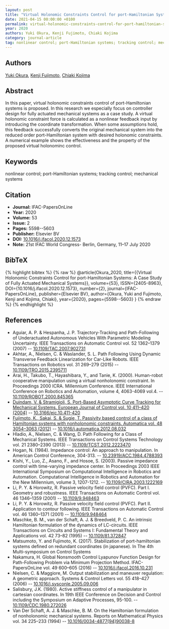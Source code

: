 ```yaml
---
layout: post
title: "Virtual Holonomic Constraints Control for port-Hamiltonian Systems: A Case Study of Fully Actuated Mechanical Systems"
date: 2021-04-15 00:00:00 +0100
permalink: virtual-holonomic-constraints-control-for-port-hamiltonian-systems-a-case-study-of-fully-actuated-mechanical-systems
year: 2020
authors: Yuki Okura, Kenji Fujimoto, Chiaki Kojima
category: journal-article
tag: nonlinear control; port-Hamiltonian systems; tracking control; mechanical systems
---
```

 
## Authors
[Yuki Okura](authors/yuki-okura), [Kenji Fujimoto](authors/kenji-fujimoto), [Chiaki Kojima](authors/chiaki-kojima)
 
## Abstract
In this paper, virtual holonomic constraints control of port-Hamiltonian systems is proposed. In this research we especially focus on controller design for fully actuated mechanical systems as a case study. A virtual holonomic constraint force is calculated as a nonlinear feedback input by introducing the coordinate transformation. When some assumptions hold, this feedback successfully converts the original mechanical system into the reduced order port-Hamiltonian system with desired holonomic constraints. A numerical example shows the effectiveness and the property of the proposed virtual holonominc control.
 
## Keywords
nonlinear control; port-Hamiltonian systems; tracking control; mechanical systems
 
## Citation
- **Journal:** IFAC-PapersOnLine
- **Year:** 2020
- **Volume:** 53
- **Issue:** 2
- **Pages:** 5598--5603
- **Publisher:** Elsevier BV
- **DOI:** [10.1016/j.ifacol.2020.12.1573](https://doi.org/10.1016/j.ifacol.2020.12.1573)
- **Note:** 21st IFAC World Congress- Berlin, Germany, 11–17 July 2020
 
## BibTeX
{% highlight bibtex %}
{% raw %}
@article{Okura_2020,
  title={{Virtual Holonomic Constraints Control for port-Hamiltonian Systems: A Case Study of Fully Actuated Mechanical Systems}},
  volume={53},
  ISSN={2405-8963},
  DOI={10.1016/j.ifacol.2020.12.1573},
  number={2},
  journal={IFAC-PapersOnLine},
  publisher={Elsevier BV},
  author={Okura, Yuki and Fujimoto, Kenji and Kojima, Chiaki},
  year={2020},
  pages={5598--5603}
}
{% endraw %}
{% endhighlight %}
 
## References
- Aguiar, A. P. & Hespanha, J. P. Trajectory-Tracking and Path-Following of Underactuated Autonomous Vehicles With Parametric Modeling Uncertainty. IEEE Transactions on Automatic Control vol. 52 1362–1379 (2007) -- [10.1109/TAC.2007.902731](https://doi.org/10.1109/TAC.2007.902731)
- Akhtar, A., Nielsen, C. & Waslander, S. L. Path Following Using Dynamic Transverse Feedback Linearization for Car-Like Robots. IEEE Transactions on Robotics vol. 31 269–279 (2015) -- [10.1109/TRO.2015.2395711](https://doi.org/10.1109/TRO.2015.2395711)
- Arai, H., Takubo, T., Hayashibara, Y., and Tanie, K. (2000). Human-robot cooperative manipulation using a virtual nonholonomic constraint. In Proceedings 2000 ICRA. Millennium Conference. IEEE International Conference on Robotics and Automation, volume 4, 4063-4069 vol.4. -- [10.1109/ROBOT.2000.845365](https://doi.org/10.1109/ROBOT.2000.845365)
- [Duindam, V. & Stramigioli, S. Port-Based Asymptotic Curve Tracking for Mechanical Systems. European Journal of Control vol. 10 411–420 (2004)](port-based-asymptotic-curve-tracking-for-mechanical-systems) -- [10.3166/ejc.10.411-420](https://doi.org/10.3166/ejc.10.411-420)
- [Fujimoto, K., Sakai, S. & Sugie, T. Passivity based control of a class of Hamiltonian systems with nonholonomic constraints. Automatica vol. 48 3054–3063 (2012)](passivity-based-control-of-a-class-of-hamiltonian-systems-with-nonholonomic-constraints) -- [10.1016/j.automatica.2012.08.032](https://doi.org/10.1016/j.automatica.2012.08.032)
- Hladio, A., Nielsen, C. & Wang, D. Path Following for a Class of Mechanical Systems. IEEE Transactions on Control Systems Technology vol. 21 2380–2390 (2013) -- [10.1109/TCST.2012.2223470](https://doi.org/10.1109/TCST.2012.2223470)
- Hogan, N. (1984). Impedance control: An approach to manipulation. In American Control Conference, 304-313. -- [10.23919/ACC.1984.4788393](https://doi.org/10.23919/ACC.1984.4788393)
- Kishi, Y., Luo, Z., Asano, F., and Hosoe, S. (2003). Passive impedance control with time-varying impedance center. In Proceedings 2003 IEEE International Symposium on Computational Intelligence in Robotics and Automation. Computational Intelligence in Robotics and Automation for the New Millennium, volume 3, 1207-1212. -- [10.1109/CIRA.2003.1222169](https://doi.org/10.1109/CIRA.2003.1222169)
- Li, P. Y. & Horowitz, R. Passive velocity field control (PVFC). Part I. Geometry and robustness. IEEE Transactions on Automatic Control vol. 46 1346–1359 (2001) -- [10.1109/9.948463](https://doi.org/10.1109/9.948463)
- Li, P. Y. & Horowitz, R. Passive velocity field control (PVFC). Part II. Application to contour following. IEEE Transactions on Automatic Control vol. 46 1360–1371 (2001) -- [10.1109/9.948464](https://doi.org/10.1109/9.948464)
- Maschke, B. M., van der Schaft, A. J. & Breedveld, P. C. An intrinsic Hamiltonian formulation of the dynamics of LC-circuits. IEEE Transactions on Circuits and Systems I: Fundamental Theory and Applications vol. 42 73–82 (1995) -- [10.1109/81.372847](https://doi.org/10.1109/81.372847)
- Matsumoto, Y. and Fujimoto, K. (2017). Stabilization of port-hamiltonian systems defined on redundant coordinates (in japanese). In The 4th Multi-symposium on Control Systems
- Nakamura, H. Global Nonsmooth Control Lyapunov Function Design for Path-Following Problem via Minimum Projection Method. IFAC-PapersOnLine vol. 49 600–605 (2016) -- [10.1016/j.ifacol.2016.10.231](https://doi.org/10.1016/j.ifacol.2016.10.231)
- Nielsen, C. & Maggiore, M. Output stabilization and maneuver regulation: A geometric approach. Systems &amp; Control Letters vol. 55 418–427 (2006) -- [10.1016/j.sysconle.2005.09.006](https://doi.org/10.1016/j.sysconle.2005.09.006)
- Salisbury, J.K. (1980). Active stiffness control of a manipulator in cartesian coordinates. In 19th IEEE Conference on Decision and Control including the Symposium on Adaptive Processes, 95-100. -- [10.1109/CDC.1980.272026](https://doi.org/10.1109/CDC.1980.272026)
- Van Der Schaft, A. J. & Maschke, B. M. On the Hamiltonian formulation of nonholonomic mechanical systems. Reports on Mathematical Physics vol. 34 225–233 (1994) -- [10.1016/0034-4877(94)90038-8](https://doi.org/10.1016/0034-4877(94)90038-8)


